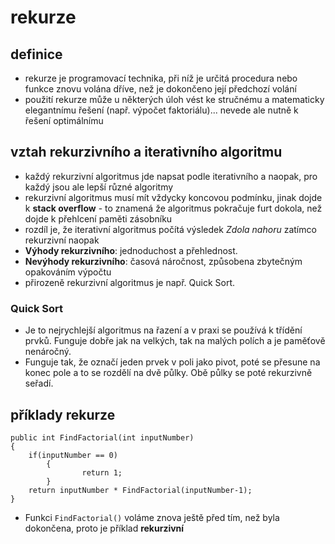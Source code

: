 # rekurze
## definice
* rekurze je programovací technika, při níž je určitá procedura nebo funkce znovu volána dříve, než je dokončeno její předchozí volání
* použití rekurze může u některých úloh vést ke stručnému a matematicky elegantnímu řešení (např. výpočet faktoriálu)... nevede ale nutně k řešení optimálnímu
## vztah rekurzivního a iterativního algoritmu
* každý rekurzivní algoritmus jde napsat podle iterativního a naopak, pro každý jsou ale lepší různé algoritmy
* rekurzivní algoritmus musí mít vždycky koncovou podmínku, jinak dojde k __stack overflow__ - to znamená že algoritmus pokračuje furt dokola, než dojde k přehlcení paměti zásobníku
* rozdíl je, že iterativní algoritmus počítá výsledek _Zdola nahoru_ zatímco rekurzivní naopak
* __Výhody rekurzivního__: jednoduchost a přehlednost.
* __Nevýhody rekurzivního__: časová náročnost, způsobena zbytečným opakováním výpočtu
* přirozeně rekurzivní algoritmus je např. Quick Sort.
### Quick Sort
* Je to nejrychlejší algoritmus na řazení a v praxi se používá k třídění prvků. Funguje dobře jak na velkých, tak na malých polích a je paměťově nenáročný.
* Funguje tak, že označí jeden prvek v poli jako pivot, poté se přesune na konec pole a to se rozdělí na dvě půlky. Obě půlky se poté rekurzivně seřadí.
## příklady rekurze
```
public int FindFactorial(int inputNumber)
{
	if(inputNumber == 0)
        {
                return 1;
        }
	return inputNumber * FindFactorial(inputNumber-1);
}
```
* Funkci ``FindFactorial()`` voláme znova ještě před tím, než byla dokončena, proto je příklad __rekurzivní__
